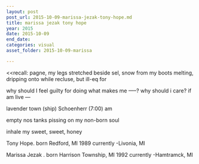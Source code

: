 ```yaml
---
layout: post
post_url: 2015-10-09-marissa-jezak-tony-hope.md
title: marissa jezak tony hope
year: 2015
date: 2015-10-09
end_date: 
categories: visual
asset_folder: 2015-10-09-marissa

---
```

<<recall: pagne, my legs stretched beside sel,
snow from my boots melting, dripping onto         while
recluse, but ill-eq         for

why should I feel guilty for doing what makes me —–?
why should i care? if am live —

lavender town (ship) Schoenherr (7:00) am

empty nos tanks
pissing on my non-born soul

inhale my sweet, sweet, honey

Tony Hope. born Redford, MI 1989
currently -Livonia, MI

Marissa Jezak . born Harrison Township, MI 1992
currently -Hamtramck, MI